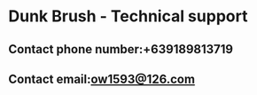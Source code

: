 # Dunk Brush - Technical support
 
## Contact phone number:+639189813719
 
## Contact email:ow1593@126.com
